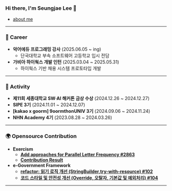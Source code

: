 ### Hi there, I'm Seungjae Lee 👋
- [about me](https://masiljangajji.notion.site/255b70a0feb680c58609e715cc7e983b)

---

### 💼 Career
- **악어에듀 프로그래밍 강사** (2025.06.05 ~ ing)
  - 단국대학교 부속 소프트웨어 고등학교 입시 전담
- **가비아 하이웍스 개발 인턴** (2025.03.04 ~ 2025.05.31)
  - 하이웍스 기반 채용 시스템 프로토타입 개발


---

### 🚀 Activity
- **제11회 세종대학교 SW·AI 해커톤 금상 수상** (2024.12.26 ~ 2024.12.27)  
- **SIPE 3기** (2024.11.01 ~ 2024.12.07)  
- **[kakao x goorm] 9oormthonUNIV 3기** (2024.09.06 ~ 2024.11.24)
- **NHN Academy 4기** (2023.08.28 ~ 2024.03.26)

---

### 🌍 Opensource Contribution

- **Exercism**
  - **[Add approaches for Parallel Letter Frequency #2863](https://github.com/exercism/java/pull/2863)**  
  - **[Contribution Result](https://exercism.org/tracks/java/exercises/parallel-letter-frequency/dig_deeper)** <br>
- **e-Government Framework**
  - **[refactor: 읽기 로직 개선 (StringBuilder,try-with-resource) #102](https://github.com/eGovFramework/egovframe-template-simple-backend/pull/102)**
  - **[코드 스타일 및 안전성 개선 (Override, 오탈자, 기본값 및 예외처리) #104](https://github.com/eGovFramework/egovframe-template-simple-backend/pull/104)**

---

